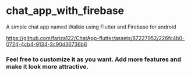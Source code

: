 
# chat_app_with_firebase 
A simple chat app named Walkie using Flutter and Firebase for android


https://github.com/fariza122/ChatApp-flutter/assets/67227952/226fc4b0-0724-4cb4-9134-3c90d36736b6



### Feel free to customize it as you want. Add more features and make it look more attractive.

